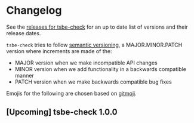 # Changelog

See the [releases for tsbe-check](https://github.com/activist-org/tsbe-check/releases) for an up to date list of versions and their release dates.

`tsbe-check` tries to follow [semantic versioning](https://semver.org/), a MAJOR.MINOR.PATCH version where increments are made of the:

- MAJOR version when we make incompatible API changes
- MINOR version when we add functionality in a backwards compatible manner
- PATCH version when we make backwards compatible bug fixes

Emojis for the following are chosen based on [gitmoji](https://gitmoji.dev/).

## [Upcoming] tsbe-check 1.0.0
